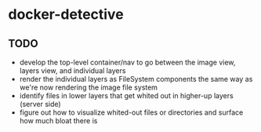 # docker-detective

## TODO
* develop the top-level container/nav to go between the image view, layers view, and individual layers
* render the individual layers as FileSystem components the same way as we're now rendering the image file system
* identify files in lower layers that get whited out in higher-up layers (server side)
* figure out how to visualize whited-out files or directories and surface how much bloat there is